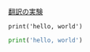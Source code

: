 [翻訳の実験](https://translate.google.co.jp/translate?hl=ja&sl=ja&tl=en&u=https%3A%2F%2Fgithub.com%2Ftaroyabuki%2Fprogramming%2Ftree%2Fmaster%2Ffig)

```
print('hello, world')
```

```python
print('hello, world')
```
